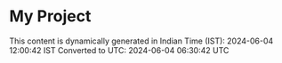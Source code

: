 # My Project

This content is dynamically generated in Indian Time (IST): 2024-06-04 12:00:42 IST
Converted to UTC: 2024-06-04 06:30:42 UTC
